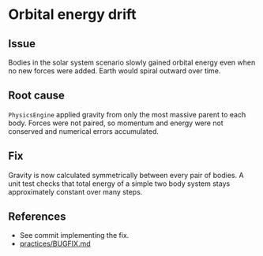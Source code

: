 # Orbital energy drift

## Issue
Bodies in the solar system scenario slowly gained orbital energy even when no new forces were added. Earth would spiral outward over time.

## Root cause
`PhysicsEngine` applied gravity from only the most massive parent to each body. Forces were not paired, so momentum and energy were not conserved and numerical errors accumulated.

## Fix
Gravity is now calculated symmetrically between every pair of bodies. A unit test checks that total energy of a simple two body system stays approximately constant over many steps.

## References
- See commit implementing the fix.
- [practices/BUGFIX.md](../../practices/BUGFIX.md)
